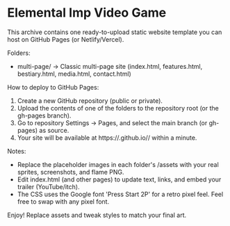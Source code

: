 Elemental Imp Video Game
===============================================

This archive contains one ready-to-upload static website template you can host on GitHub Pages (or Netlify/Vercel).

Folders:
- multi-page/    -> Classic multi-page site (index.html, features.html, bestiary.html, media.html, contact.html)

How to deploy to GitHub Pages:
1. Create a new GitHub repository (public or private).
2. Upload the contents of one of the folders to the repository root (or the gh-pages branch).
3. Go to repository Settings -> Pages, and select the main branch (or gh-pages) as source.
4. Your site will be available at https://<username>.github.io/<repo>/ within a minute.

Notes:
- Replace the placeholder images in each folder's /assets with your real sprites, screenshots, and flame PNG.
- Edit index.html (and other pages) to update text, links, and embed your trailer (YouTube/itch).
- The CSS uses the Google font 'Press Start 2P' for a retro pixel feel. Feel free to swap with any pixel font.

Enjoy! Replace assets and tweak styles to match your final art.
